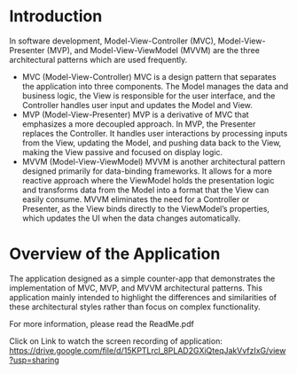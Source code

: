 # Introduction
In software development, Model-View-Controller (MVC), Model-View-Presenter (MVP), and Model-View-ViewModel
(MVVM) are the three architectural patterns which are used frequently.
* MVC (Model-View-Controller)
MVC is a design pattern that separates the application into three components. The Model manages the data and
business logic, the View is responsible for the user interface, and the Controller handles user input and updates the
Model and View.
* MVP (Model-View-Presenter)
MVP is a derivative of MVC that emphasizes a more decoupled approach. In MVP, the Presenter replaces the
Controller. It handles user interactions by processing inputs from the View, updating the Model, and pushing data
back to the View, making the View passive and focused on display logic.
* MVVM (Model-View-ViewModel)
MVVM is another architectural pattern designed primarily for data-binding frameworks. It allows for a more reactive
approach where the ViewModel holds the presentation logic and transforms data from the Model into a format
that the View can easily consume. MVVM eliminates the need for a Controller or Presenter, as the View binds
directly to the ViewModel’s properties, which updates the UI when the data changes automatically.
# Overview of the Application
The application designed as a simple counter-app that demonstrates the implementation of MVC, MVP, and
MVVM architectural patterns. This application mainly intended to highlight the differences and similarities of
these architectural styles rather than focus on complex functionality.

For more information, please read the ReadMe.pdf

Click on Link to watch the screen recording of application:\
https://drive.google.com/file/d/15KPTLrcl_8PLAD2GXiQteqJakVvfzIxG/view?usp=sharing
